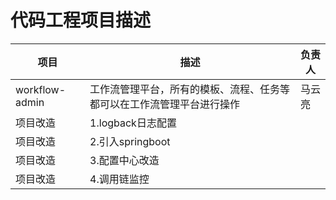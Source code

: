 代码工程项目描述 
=============
|  项目 | 描述  |  负责人 |
| ------------ | ------------ | ------------ |
| workflow-admin    | 工作流管理平台，所有的模板、流程、任务等都可以在工作流管理平台进行操作 |  马云亮  |
| 项目改造 |1.logback日志配置|
| 项目改造 |2.引入springboot|
| 项目改造 |3.配置中心改造|
| 项目改造 |4.调用链监控|
